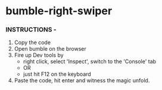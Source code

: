 # bumble-right-swiper

### INSTRUCTIONS -
1. Copy the code
1. Open bumble on the browser
1. Fire up Dev tools by 
    - right click, select 'Inspect', switch to the 'Console' tab
    - OR 
    - just hit F12 on the keyboard
1. Paste the code, hit enter and witness the magic unfold.
